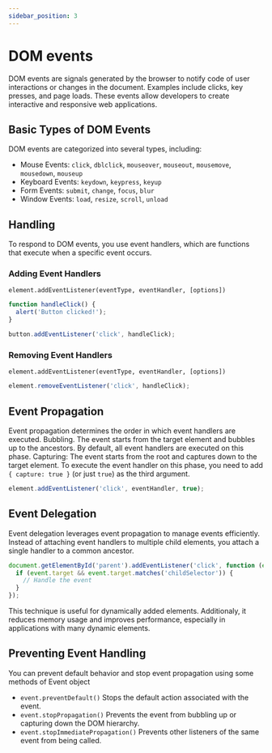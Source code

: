 ```yaml
---
sidebar_position: 3
---
```


# DOM events

DOM events are signals generated by the browser to notify code of user
interactions or changes in the document. Examples include clicks, key presses,
and page loads. These events allow developers to create interactive and
responsive web applications.

## Basic Types of DOM Events

DOM events are categorized into several types, including:

- Mouse Events: `click`, `dblclick`, `mouseover`, `mouseout`, `mousemove`,
  `mousedown`, `mouseup`
- Keyboard Events: `keydown`, `keypress`, `keyup`
- Form Events: `submit`, `change`, `focus`, `blur`
- Window Events: `load`, `resize`, `scroll`, `unload`

## Handling

To respond to DOM events, you use event handlers, which are functions that
execute when a specific event occurs.

### Adding Event Handlers

`element.addEventListener(eventType, eventHandler, [options])`

```javascript
function handleClick() {
  alert('Button clicked!');
}

button.addEventListener('click', handleClick);
```

### Removing Event Handlers

`element.addEventListener(eventType, eventHandler, [options])`

```javascript
element.removeEventListener('click', handleClick);
```

## Event Propagation

Event propagation determines the order in which event handlers are executed.
Bubbling. The event starts from the target element and bubbles up to the
ancestors. By default, all event handlers are executed on this phase. Capturing:
The event starts from the root and captures down to the target element. To
execute the event handler on this phase, you need to add `{ capture: true }` (or
just `true`) as the third argument.

```javascript
element.addEventListener('click', eventHandler, true);
```

## Event Delegation

Event delegation leverages event propagation to manage events efficiently.
Instead of attaching event handlers to multiple child elements, you attach a
single handler to a common ancestor.

```javascript
document.getElementById('parent').addEventListener('click', function (event) {
  if (event.target && event.target.matches('childSelector')) {
    // Handle the event
  }
});
```

This technique is useful for dynamically added elements. Additionaly, it reduces
memory usage and improves performance, especially in applications with many
dynamic elements.

## Preventing Event Handling

You can prevent default behavior and stop event propagation using some methods
of Event object

- `event.preventDefault()` Stops the default action associated with the event.
- `event.stopPropagation()` Prevents the event from bubbling up or capturing
  down the DOM hierarchy.
- `event.stopImmediatePropagation()` Prevents other listeners of the same event
  from being called.

